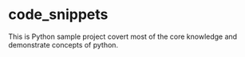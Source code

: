 # code_snippets

This is Python sample project covert most of the core knowledge and demonstrate concepts of python.

